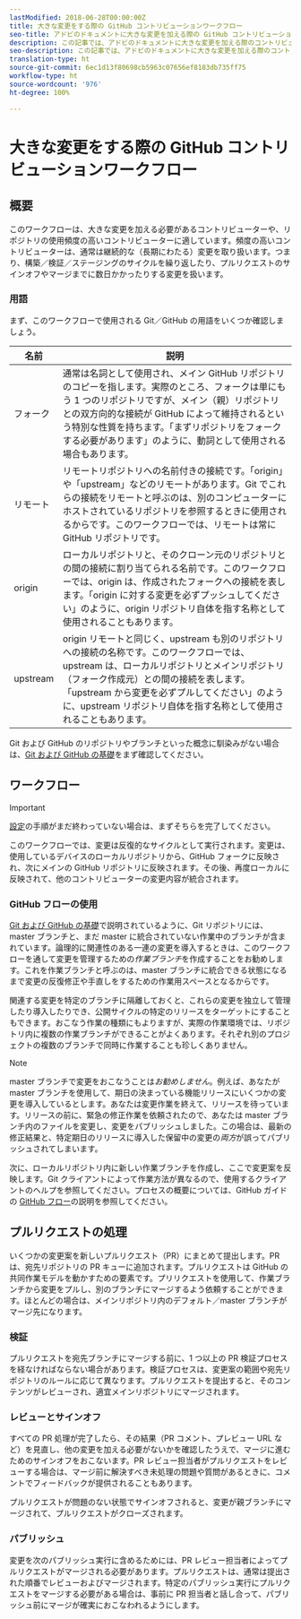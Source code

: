 ```yaml
---
lastModified: 2018-06-28T00:00:00Z
title: 大きな変更をする際の GitHub コントリビューションワークフロー
seo-title: アドビのドキュメントに大きな変更を加える際の GitHub コントリビューションワークフロー
description: この記事では、アドビのドキュメントに大きな変更を加える際のコントリビューターワークフローの使い方を説明します。
seo-description: この記事では、アドビのドキュメントに大きな変更を加える際のコントリビューターワークフローの使い方を説明します。
translation-type: ht
source-git-commit: 6ec1d13f80698cb5963c07656ef8183db735ff75
workflow-type: ht
source-wordcount: '976'
ht-degree: 100%

---
```



# 大きな変更をする際の GitHub コントリビューションワークフロー

<!--
>[!IMPORTANT]
>All repositories that publish to docs.adobe.com have adopted the [Adobe Open Source Code of Conduct](../../code-of-conduct.md) or the [.NET Foundation Code of Conduct](https://dotnetfoundation.org/code-of-conduct). For more information, see the [Contributing](../../contributing.md) article.
>
> Minor corrections or clarifications to documentation and code examples in public repositories are covered by the [Adobe Documentation Terms of Use](https://www.adobe.com/legal/terms.html). New or significant changes generate a comment in the pull request, asking you to submit an online Contribution License Agreement (CLA) if you are not an employee of Adobe. We need you to complete the online form before we can review or accept your pull request.
--->

## 概要

このワークフローは、大きな変更を加える必要があるコントリビューターや、リポジトリの使用頻度の高いコントリビューターに適しています。頻度の高いコントリビューターは、通常は継続的な（長期にわたる）変更を取り扱います。つまり、構築／検証／ステージングのサイクルを繰り返したり、プルリクエストのサインオフやマージまでに数日かかったりする変更を扱います。

### 用語

まず、このワークフローで使用される Git／GitHub の用語をいくつか確認しましょう。

| 名前 | 説明 |
|-----------|-------------|
| フォーク | 通常は名詞として使用され、メイン GitHub リポジトリのコピーを指します。実際のところ、フォークは単にもう 1 つのリポジトリですが、メイン（親）リポジトリとの双方向的な接続が GitHub によって維持されるという特別な性質を持ちます。「まずリポジトリをフォークする必要があります」のように、動詞として使用される場合もあります。 |
| リモート | リモートリポジトリへの名前付きの接続です。「origin」や「upstream」などのリモートがあります。Git でこれらの接続をリモートと呼ぶのは、別のコンピューターにホストされているリポジトリを参照するときに使用されるからです。このワークフローでは、リモートは常に GitHub リポジトリです。 |
| origin | ローカルリポジトリと、そのクローン元のリポジトリとの間の接続に割り当てられる名前です。このワークフローでは、origin は、作成されたフォークへの接続を表します。「origin に対する変更を必ずプッシュしてください」のように、origin リポジトリ自体を指す名称として使用されることもあります。 |
| upstream | origin リモートと同じく、upstream も別のリポジトリへの接続の名称です。このワークフローでは、upstream は、ローカルリポジトリとメインリポジトリ（フォーク作成元）との間の接続を表します。「upstream から変更を必ずプルしてください」のように、upstream リポジトリ自体を指す名称として使用されることもあります。 |

Git および GitHub のリポジトリやブランチといった概念に馴染みがない場合は、[Git および GitHub の基礎](git-fundamentals.md)をまず確認してください。

## ワークフロー

>[!IMPORTANT]
> [設定](github-signup.md)の手順がまだ終わっていない場合は、まずそちらを完了してください。

このワークフローでは、変更は反復的なサイクルとして実行されます。変更は、使用しているデバイスのローカルリポジトリから、GitHub フォークに反映され、次にメインの GitHub リポジトリに反映されます。その後、再度ローカルに反映されて、他のコントリビューターの変更内容が統合されます。

### GitHub フローの使用

[Git および GitHub の基礎](git-fundamentals.md)で説明されているように、Git リポジトリには、master ブランチと、まだ master に統合されていない作業中のブランチが含まれています。論理的に関連性のある一連の変更を導入するときは、このワークフローを通して変更を管理するための&#x200B;*作業ブランチ*&#x200B;を作成することをお勧めします。これを作業ブランチと呼ぶのは、master ブランチに統合できる状態になるまで変更の反復修正や手直しをするための作業用スペースとなるからです。

関連する変更を特定のブランチに隔離しておくと、これらの変更を独立して管理したり導入したりでき、公開サイクルの特定のリリースをターゲットにすることもできます。おこなう作業の種類にもよりますが、実際の作業環境では、リポジトリ内に複数の作業ブランチができることがよくあります。それぞれ別のプロジェクトの複数のブランチで同時に作業することも珍しくありません。

>[!NOTE]
>
>master ブランチで変更をおこなうことは&#x200B;*お勧めしません*。例えば、あなたが master ブランチを使用して、期日の決まっている機能リリースにいくつかの変更を導入しているとします。あなたは変更作業を終えて、リリースを待っています。リリースの前に、緊急の修正作業を依頼されたので、あなたは master ブランチ内のファイルを変更し、変更をパブリッシュしました。この場合は、最新の修正結果と、特定期日のリリースに導入した保留中の変更の&#x200B;*両方*&#x200B;が誤ってパブリッシュされてしまいます。

次に、ローカルリポジトリ内に新しい作業ブランチを作成し、ここで変更案を反映します。Git クライアントによって作業方法が異なるので、使用するクライアントのヘルプを参照してください。プロセスの概要については、GitHub ガイドの [GitHub フロー](https://guides.github.com/introduction/flow/)の説明を参照してください。

## プルリクエストの処理

いくつかの変更案を新しいプルリクエスト（PR）にまとめて提出します。PR は、宛先リポジトリの PR キューに追加されます。プルリクエストは GitHub の共同作業モデルを動かすための要素です。プリリクエストを使用して、作業ブランチから変更をプルし、別のブランチにマージするよう依頼することができます。ほとんどの場合は、メインリポジトリ内のデフォルト／master ブランチがマージ先になります。

### 検証

プルリクエストを宛先ブランチにマージする前に、1 つ以上の PR 検証プロセスを経なければならない場合があります。検証プロセスは、変更案の範囲や宛先リポジトリのルールに応じて異なります。プルリクエストを提出すると、そのコンテンツがレビューされ、適宜メインリポジトリにマージされます。

### レビューとサインオフ

すべての PR 処理が完了したら、その結果（PR コメント、プレビュー URL など）を見直し、他の変更を加える必要がないかを確認したうえで、マージに進むためのサインオフをおこないます。PR レビュー担当者がプルリクエストをレビューする場合は、マージ前に解決すべき未処理の問題や質問があるときに、コメントでフィードバックが提供されることもあります。

プルリクエストが問題のない状態でサインオフされると、変更が親ブランチにマージされて、プルリクエストがクローズされます。

### パブリッシュ

変更を次のパブリッシュ実行に含めるためには、PR レビュー担当者によってプルリクエストがマージされる必要があります。プルリクエストは、通常は提出された順番でレビューおよびマージされます。特定のパブリッシュ実行にプルリクエストをマージする必要がある場合は、事前に PR 担当者と話し合って、パブリッシュ前にマージが確実におこなわれるようにします。
